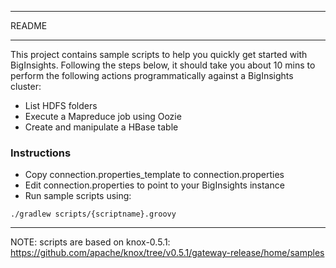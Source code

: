 *********************************************************************
README
*********************************************************************

This project contains sample scripts to help you quickly get started with BigInsights. Following the steps below, it should take you about 10 mins to perform the following actions programmatically against a BigInsights cluster:

- List HDFS folders
- Execute a Mapreduce job using Oozie
- Create and manipulate a HBase table


### Instructions

- Copy connection.properties_template to connection.properties
- Edit connection.properties to point to your BigInsights instance
- Run sample scripts using:

```
./gradlew scripts/{scriptname}.groovy
```

---

NOTE:  scripts are based on knox-0.5.1: https://github.com/apache/knox/tree/v0.5.1/gateway-release/home/samples

